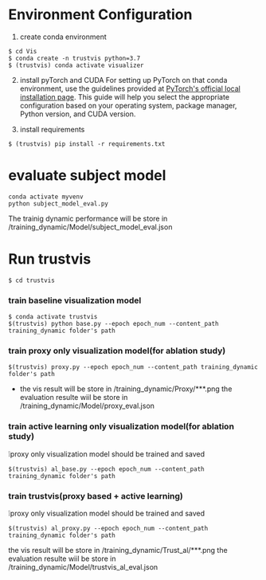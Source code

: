 # Environment Configuration
1. create conda environment
```
$ cd Vis
$ conda create -n trustvis python=3.7
$ (trustvis) conda activate visualizer
```

2. install pyTorch and CUDA
For setting up PyTorch on that conda environment, use the guidelines provided at [PyTorch's official local installation page](https://pytorch.org/get-started/locally/). This guide will help you select the appropriate configuration based on your operating system, package manager, Python version, and CUDA version.

3. install requirements
```
$ (trustvis) pip install -r requirements.txt
```


# evaluate subject model

```
conda activate myvenv
python subject_model_eval.py
```
The trainig dynamic performance will be store in /training_dynamic/Model/subject_model_eval.json


# Run trustvis 
```
$ cd trustvis
```
### train baseline visualization model
```
$ conda activate trustvis
$(trustvis) python base.py --epoch epoch_num --content_path training_dynamic folder's path
```

### train proxy only visualization model(for ablation study)
```
$(trustvis) proxy.py --epoch epoch_num --content_path training_dynamic folder's path
```
- the vis result will be store in /training_dynamic/Proxy/***.png
the evaluation resulte wiil be store in /training_dynamic/Model/proxy_eval.json

### train active learning only visualization model(for ablation study)
❕proxy only visualization model should be trained and saved
```
$(trustvis) al_base.py --epoch epoch_num --content_path training_dynamic folder's path
```
### train trustvis(proxy based + active learning)
❕proxy only visualization model should be trained and saved
```
$(trustvis) al_proxy.py --epoch epoch_num --content_path training_dynamic folder's path
```
the vis result will be store in /training_dynamic/Trust_al/***.png
the evaluation resulte wiil be store in /training_dynamic/Model/trustvis_al_eval.json